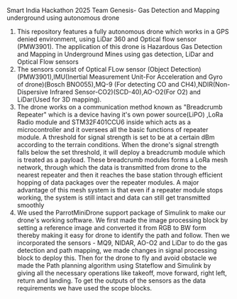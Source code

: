 Smart India Hackathon 2025
Team Genesis- Gas Detection and Mapping underground using autonomous drone

1. This repository features a fully autonomous drone which works in a GPS denied environment, using LiDar 360 and Optical flow sensor (PMW3901). The application of this drone is Hazardous Gas Detection and Mapping in Underground Mines using gas detection, LiDar and Optical Flow sensors
2. The sensors consist of Optical FLow sensor (Object Detection)(PMW3901),IMU(Inertial Measurement Unit-For Acceleration and Gyro of drone)(Bosch BNO055),MQ-9 (For detecting CO and CH4),NDIR(Non-Dispersive Infrared Sensor-CO2)(SCD-40),AO-O2(For O2) and LiDar(Used for 3D mapping).
3. The drone works on a communication method known as "Breadcrumb Repeater" which is a device having it's own power source(LiPO) ,LoRa Radio module and STM32F401CCU6 inside which acts as a microcontroller and it oversees all the basic functions of repeater module. A threshold for signal strength is set to be at a certain dBm according to the terrain conditions. When the drone's signal strength falls below the set threshold, it will deploy a breadcrumb module which is treated as a payload. These breadcrumb modules forms a LoRa mesh network, through which the data is transmitted from drone to the nearest repeater and then it reaches the base station through efficient hopping of data packages over the repeater modules. A major advantage of this mesh system is that even if a repeater module stops working, the system is still intact and data can still get transmitted smoothly
4. We used the ParrotMiniDrone support package of Simulink to make our drone's working software. We first made the image processing block by setting a reference image and converted it from RGB to BW form thereby making it easy for drone to identify the path and follow. Then we incorporated the sensors - MQ9, NIDAR, AO-O2 and LiDar to do the gas detection and path mapping, we made changes in signal processing block to deploy this. Then for the drone to fly and avoid obstacle we made the Path planning algorithm using Stateflow and Simulink by giving all the necessary operations like takeoff, move forward, right left, return and landing. To get the outputs of the sensors as the data requirements we have used the scope blocks.
